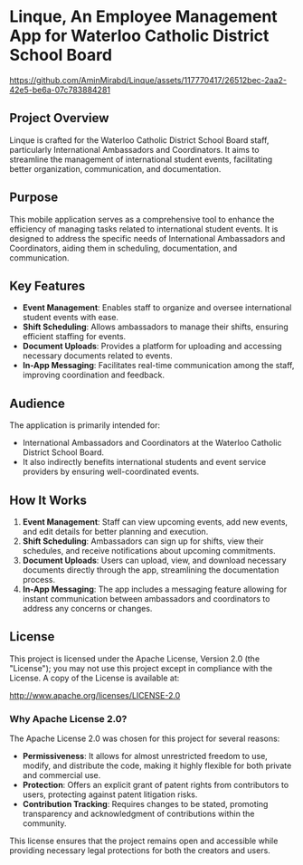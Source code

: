 # Linque, An Employee Management App for Waterloo Catholic District School Board



https://github.com/AminMirabd/Linque/assets/117770417/26512bec-2aa2-42e5-be6a-07c783884281



## Project Overview

Linque is crafted for the Waterloo Catholic District School Board staff, particularly International Ambassadors and Coordinators. It aims to streamline the management of international student events, facilitating better organization, communication, and documentation.

## Purpose

This mobile application serves as a comprehensive tool to enhance the efficiency of managing tasks related to international student events. It is designed to address the specific needs of International Ambassadors and Coordinators, aiding them in scheduling, documentation, and communication.

## Key Features

- **Event Management**: Enables staff to organize and oversee international student events with ease.
- **Shift Scheduling**: Allows ambassadors to manage their shifts, ensuring efficient staffing for events.
- **Document Uploads**: Provides a platform for uploading and accessing necessary documents related to events.
- **In-App Messaging**: Facilitates real-time communication among the staff, improving coordination and feedback.

## Audience

The application is primarily intended for:
- International Ambassadors and Coordinators at the Waterloo Catholic District School Board.
- It also indirectly benefits international students and event service providers by ensuring well-coordinated events.

## How It Works

1. **Event Management**: Staff can view upcoming events, add new events, and edit details for better planning and execution.
2. **Shift Scheduling**: Ambassadors can sign up for shifts, view their schedules, and receive notifications about upcoming commitments.
3. **Document Uploads**: Users can upload, view, and download necessary documents directly through the app, streamlining the documentation process.
4. **In-App Messaging**: The app includes a messaging feature allowing for instant communication between ambassadors and coordinators to address any concerns or changes.

## License

This project is licensed under the Apache License, Version 2.0 (the "License"); you may not use this project except in compliance with the License. A copy of the License is available at:

http://www.apache.org/licenses/LICENSE-2.0

### Why Apache License 2.0?

The Apache License 2.0 was chosen for this project for several reasons:

- **Permissiveness**: It allows for almost unrestricted freedom to use, modify, and distribute the code, making it highly flexible for both private and commercial use.
- **Protection**: Offers an explicit grant of patent rights from contributors to users, protecting against patent litigation risks.
- **Contribution Tracking**: Requires changes to be stated, promoting transparency and acknowledgment of contributions within the community.

This license ensures that the project remains open and accessible while providing necessary legal protections for both the creators and users.


